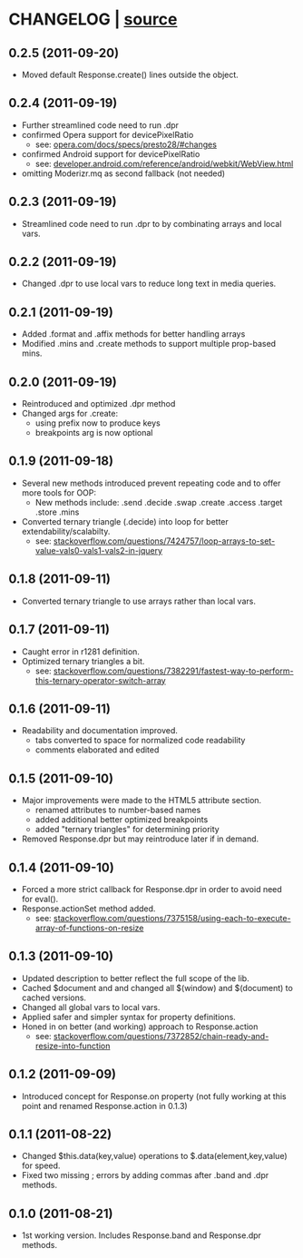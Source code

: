 # CHANGELOG | [source](https://github.com/ryanve/response.js/blob/master/response.js) 


## 0.2.5 (2011-09-20)

- Moved default Response.create() lines outside the object. 
    
## 0.2.4 (2011-09-19)

- Further streamlined code need to run .dpr 
- confirmed Opera support for devicePixelRatio 
  - see: [opera.com/docs/specs/presto28/#changes](//:opera.com/docs/specs/presto28/#changes)
- confirmed Android support for devicePixelRatio 
  - see: [developer.android.com/reference/android/webkit/WebView.html](//:developer.android.com/reference/android/webkit/WebView.html) 
- omitting Moderizr.mq as second fallback (not needed) 
    
## 0.2.3 (2011-09-19)

- Streamlined code need to run .dpr to by combinating arrays and local vars.
    
## 0.2.2 (2011-09-19)

- Changed .dpr to use local vars to reduce long text in media queries.
    
## 0.2.1 (2011-09-19)
- Added .format and .affix methods for better handling arrays
- Modified .mins and .create methods to support multiple prop-based mins.

## 0.2.0 (2011-09-19)
- Reintroduced and optimized .dpr method
- Changed args for .create:
    - using prefix now to produce keys
    - breakpoints arg is now optional

## 0.1.9 (2011-09-18)
- Several new methods introduced prevent repeating code and to offer more tools for OOP:
    - New methods include: .send .decide .swap .create .access .target .store .mins
- Converted ternary triangle (.decide) into loop for better extendability/scalabilty.
    - see: [stackoverflow.com/questions/7424757/loop-arrays-to-set-value-vals0-vals1-vals2-in-jquery](//:stackoverflow.com/questions/7424757/loop-arrays-to-set-value-vals0-vals1-vals2-in-jquery)

## 0.1.8 (2011-09-11)
- Converted ternary triangle to use arrays rather than local vars.

## 0.1.7 (2011-09-11)
- Caught error in r1281 definition.
- Optimized ternary triangles a bit.
    - see: [stackoverflow.com/questions/7382291/fastest-way-to-perform-this-ternary-operator-switch-array](//:stackoverflow.com/questions/7382291/fastest-way-to-perform-this-ternary-operator-switch-array)

## 0.1.6 (2011-09-11)
- Readability and documentation improved.
    - tabs converted to space for normalized code readability
    - comments elaborated and edited

## 0.1.5 (2011-09-10)
- Major improvements were made to the HTML5 attribute section.
    - renamed attributes to number-based names
    - added additional better optimized breakpoints
    - added "ternary triangles" for determining priority
- Removed Response.dpr but may reintroduce later if in demand.

## 0.1.4 (2011-09-10)
- Forced a more strict callback for Response.dpr in order to avoid need for eval().
- Response.actionSet method added.
    - see: [stackoverflow.com/questions/7375158/using-each-to-execute-array-of-functions-on-resize](//:stackoverflow.com/questions/7375158/using-each-to-execute-array-of-functions-on-resize)

## 0.1.3 (2011-09-10)
- Updated description to better reflect the full scope of the lib.
- Cached $document and and changed all $(window) and $(document) to cached versions.
- Changed all global vars to local vars.
- Applied safer and simpler syntax for property definitions.
- Honed in on better (and working) approach to Response.action
    - see: [stackoverflow.com/questions/7372852/chain-ready-and-resize-into-function](//:stackoverflow.com/questions/7372852/chain-ready-and-resize-into-function)

## 0.1.2 (2011-09-09)
- Introduced concept for Response.on property (not fully working at this point and renamed Response.action in 0.1.3)

## 0.1.1 (2011-08-22)
- Changed $this.data(key,value) operations to $.data(element,key,value) for speed.
- Fixed two missing ; errors by adding commas after .band and .dpr methods.

## 0.1.0 (2011-08-21)
- 1st working version. Includes Response.band and Response.dpr methods.